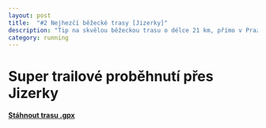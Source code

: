 ```yaml
---
layout: post
title:  "#2 Nejhezčí běžecké trasy [Jizerky]"
description: "Tip na skvělou běžeckou trasu o délce 21 km, přímo v Praze a přitom mezi stromy."
category: running
---
```


# Super trailové proběhnutí přes Jizerky


<div class="strava-embed-placeholder" data-embed-type="route" data-embed-id="3133126110955177490" data-full-width="true"></div><script src="https://strava-embeds.com/embed.js"></script>

**[Stáhnout trasu .gpx](/shared/gpx/jizerky-run2.gpx)**


